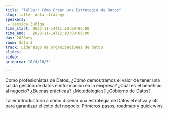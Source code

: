 ```yaml
---
title: "Taller: Cómo Crear una Estrategia de Datos"
slug: taller-data-strategy
speakers:
 - Jessica Zuñiga
time_start: 2023-11-14T11:30:00-06:00
time_end:   2023-11-14T12:10:00-06:00
day: 2023mty
room: Sala 3
track: Liderazgo de organizaciones de datos
slides: 
video: 
gridarea: "8/4/10/5"

---
```


Como profesionistas de Datos, ¿Cómo demostramos el valor de tener una solida gestión de datos e información en la empresa? ¿Cuál es el beneficio al negocio? ¿Buenas prácticas? ¿Metodologías? ¿Gobierno de Datos?

Taller introductorio a cómo diseñar una estrategia de Datos efectiva y útil para garantizar el éxito del negocio. Primeros pasos, roadmap y quick wins.




